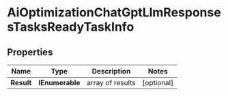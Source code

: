 # AiOptimizationChatGptLlmResponsesTasksReadyTaskInfo


## Properties

| Name | Type | Description | Notes |
|------------ | ------------- | ------------- | -------------|
**Result** | **IEnumerable<AiOptimizationChatGptLlmResponsesTasksReadyResultInfo>** | array of results |[optional]|